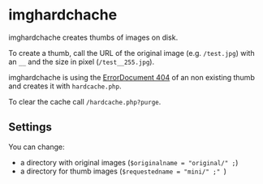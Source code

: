 # imghardchache

imghardchache creates thumbs of images on disk.


To create a thumb, call the URL of the original image (e.g. `/test.jpg`) with an `__` and the size in pixel
(`/test__255.jpg`).

imghardchache is using the [ErrorDocument 404](http://httpd.apache.org/docs/2.2/mod/core.html#ErrorDocument) of an non existing thumb and creates it with `hardcache.php`.

To clear the cache call `/hardcache.php?purge`.


## Settings

You can change:

* a directory with original images (`$originalname = "original/" ;`)
* a directory for thumb images (`$requestedname = "mini/" ;" `)
